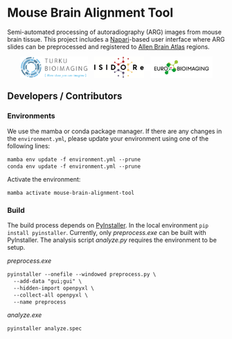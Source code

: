 # Mouse Brain Alignment Tool
Semi-automated processing of autoradiography (ARG) images from mouse brain tissue. This project includes a [Napari](https://napari.org)-based user interface where ARG slides can be preprocessed and registered to [Allen Brain Atlas](https://portal.brain-map.org/) regions.

<div style="display: flex; align-items: center; justify-content: center; width: 100%;">
  <img src="/assets/turku_bioimaging_logo.jpg" alt='Turku BioImaging' style="height: 50px; width: auto;">
  <img src="/assets/spanner.png" style="height: 15px; width: auto;">
  <img src="/assets/isidore_logo.png" alt="ISIDORe Project" style="height: 50px; width: auto;">
  <img src="/assets/spanner.png" style="height: 15px; width: auto;">
  <img src="/assets/euro_bioimaging_logo.png" alt="Euro BioImaging" style="height: 50px; width: auto;">
</div>

## Developers / Contributors

### Environments
We use the mamba or conda package manager. If there are any changes in the `environment.yml`, please update your environment using one of the following lines:
```
mamba env update -f environment.yml --prune
conda env update -f environment.yml --prune
```
Activate the environment:
```
mamba activate mouse-brain-alignment-tool
```

### Build
The build process depends on [PyInstaller](https://pyinstaller.org). In the local environment `pip install pyinstaller`. Currently, only _preprocess.exe_ can be built with PyInstaller. The analysis script _analyze.py_ requires the environment to be setup.
  
_preprocess.exe_
```
pyinstaller --onefile --windowed preprocess.py \
  --add-data "gui;gui" \
  --hidden-import openpyxl \ 
  --collect-all openpyxl \
  --name preprocess
```

_analyze.exe_
```
pyinstaller analyze.spec
```
